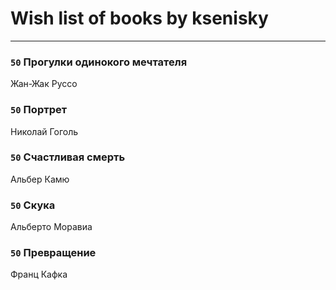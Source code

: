 # Wish list of books by ksenisky
---

### `50` Прогулки одинокого мечтателя
Жан-Жак Руссо

### `50` Портрет
Николай Гоголь

### `50` Счастливая смерть
Альбер Камю

### `50` Скука
Альберто Моравиа

### `50` Превращение
Франц Кафка

